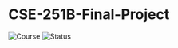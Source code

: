 # CSE-251B-Final-Project
![Course](https://img.shields.io/badge/Course-CSE%20251B-blue.svg)
![Status](https://img.shields.io/badge/Status-Working-green.svg)
